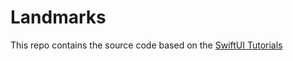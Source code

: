 # Landmarks

This repo contains the source code based on the [SwiftUI Tutorials](https://developer.apple.com/tutorials/swiftui/creating-and-combining-views)
